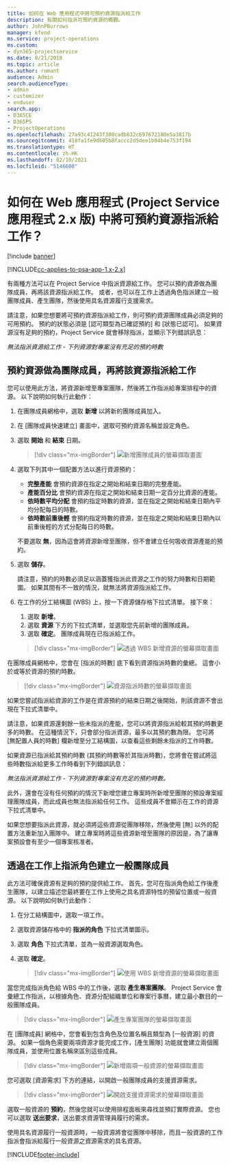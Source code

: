 ```yaml
---
title: 如何在 Web 應用程式中將可預約資源指派給工作
description: 有關如何指派可預約資源的概觀。
author: JohnPBurrows
manager: kfend
ms.service: project-operations
ms.custom:
- dyn365-projectservice
ms.date: 8/21/2018
ms.topic: article
ms.author: rumant
audience: Admin
search.audienceType:
- admin
- customizer
- enduser
search.app:
- D365CE
- D365PS
- ProjectOperations
ms.openlocfilehash: 27a93c41243f300cadb632c697672180e5a3817b
ms.sourcegitcommit: 418fa1fe9d605b8faccc2d5dee1b04b4e753f194
ms.translationtype: HT
ms.contentlocale: zh-HK
ms.lasthandoff: 02/10/2021
ms.locfileid: "5146600"
---
```

# <a name="how-do-i-assign-a-bookable-resource-to-a-task-in-the-web-app-project-service-app-v2x"></a>如何在 Web 應用程式 (Project Service 應用程式 2.x 版) 中將可預約資源指派給工作？

[!include [banner](../includes/psa-now-project-operations.md)]

[!INCLUDE[cc-applies-to-psa-app-1.x-2.x](../includes/cc-applies-to-psa-app-1x-2x.md)]

有兩種方法可以在 Project Service 中指派資源給工作。 您可以預約資源做為團隊成員，再將該資源指派給工作。 或者，也可以在工作上透過角色指派建立一般團隊成員、產生團隊，然後使用具名資源履行支援需求。

請注意，如果您想要將可預約資源指派給工作，則可預約資源團隊成員必須足夠的可用預約。 預約的狀態必須是 [認可類型為已確認預約] 和 [狀態已認可]。 如果資源沒有足夠的預約，Project Service 就會移除指派，並顯示下列錯誤訊息：

*無法指派資源給工作 - 下列資源對專案沒有充足的預約時數*

## <a name="book-a-resource-as-a-team-member-and-then-assign-the-resource-to-a-task"></a>預約資源做為團隊成員，再將該資源指派給工作

您可以使用此方法，將資源新增至專案團隊，然後將工作指派給專案排程中的資源。 以下說明如何執行此動作：
1.  在團隊成員網格中，選取 **新增** 以將新的團隊成員加入。
2.  在 [團隊成員快速建立] 畫面中，選取可預約資源名稱並設定角色。
3.  選取 **開始** 和 **結束** 日期。

    > [!div class="mx-imgBorder"] 
    > ![新增團隊成員的螢幕擷取畫面](media/FAQ-Resources-to-Tasks2-1.png "新增團隊成員的螢幕擷取畫面")
 
4.  選取下列其中一個配置方法以進行資源預約：
    - **完整產能** 會預約資源在指定之開始和結束日期的完整產能。
    - **產能百分比** 會預約資源在指定之開始和結束日期一定百分比資源的產能。
    - **依時數平均分配** 會預約指定時數的資源，並在指定之開始和結束日期內平均分配每日的時數。
    - **依時數前重後輕** 會預約指定時數的資源，並在指定之開始和結束日期內以前重後輕的方式分配每日的時數。

    不要選取 **無**，因為這會將資源新增至團隊，但不會建立任何吸收資源產能的預約。
5.  選取 **儲存**。

    請注意，預約的時數必須足以涵蓋獲指派此資源之工作的努力時數和日期範圍。 如果其間有不一致的情況，就無法將資源指派給工作。

6.  在工作的分工結構圖 (WBS) 上，按一下資源儲存格下拉式清單。 接下來： 

    1. 選取 **新增**。
    2. 選取 **資源** 下方的下拉式清單，並選取您先前新增的團隊成員。
    3. 選取 **確定**。 團隊成員現在已指派給工作。

    > [!div class="mx-imgBorder"] 
    > ![透過 WBS 新增資源的螢幕擷取畫面](media/FAQ-Resources-to-Tasks2-2.png "透過 WBS 新增資源的螢幕擷取畫面")
 
在團隊成員網格中，您會在 [指派的時數] 底下看到資源指派時數的彙總。 這會小於或等於資源的預約時數。 

> [!div class="mx-imgBorder"] 
> ![資源指派時數的螢幕擷取畫面](media/FAQ-Resources-to-Tasks2-3.png "資源指派時數的螢幕擷取畫面")
 
如果您嘗試指派給資源的工作是在資源預約的結束日期之後開始，則該資源不會出現在下拉式清單中。

請注意，如果資源還剩餘一些未指派的產能，您可以將資源指派給較其預約時數更多的時數。 在這種情況下，只會部分指派資源，最多以其預約數為限。 您可將 [無配置人員的時數] 欄新增至分工結構圖，以查看這些剩餘未指派的工作時數。

如果資源已指派給其預約時數 (其預約時數等於其指派時數)，您將會在嘗試將這些時數指派給更多工作時看到下列錯誤訊息：

*無法指派資源給工作 - 下列資源對專案沒有充足的預約時數。*

此外，還會在沒有任何預約的情況下新增您建立專案時所新增至團隊的預設專案經理團隊成員，而此成員也無法指派給任何工作。 這些成員不會顯示在工作的資源下拉式清單中。

如果您想要指派此資源，就必須將這些資源從團隊移除，然後使用 [無] 以外的配置方法重新加入團隊中。 建立專案時將這些資源新增至團隊的原因是，為了讓專案預設會有至少一個專案核准者。

## <a name="create-a-generic-team-member-through-role-assignment-on-tasks"></a>透過在工作上指派角色建立一般團隊成員

此方法可確保資源有足夠的預約提供給工作。 首先，您可在指派角色給工作後產生團隊，以建立描述您最終要在工作上使用之具名資源特性的預留位置或一般資源。 以下說明如何執行此動作：

1. 在分工結構圖中，選取一項工作。
2. 選取資源儲存格中的 **指派的角色** 下拉式清單圖示。
3. 選取 **角色** 下拉式清單，並為一般資源選取角色。
4. 選取 **確定**。

    > [!div class="mx-imgBorder"] 
    > ![使用 WBS 新增資源的螢幕擷取畫面](media/FAQ-Resources-to-Tasks2-4.png "使用 WBS 新增資源的螢幕擷取畫面")
 
當您完成指派角色給 WBS 中的工作後，選取 **產生專案團隊**。 Project Service 會彙總工作指派，以根據角色、資源分配組織單位和專案行事曆，建立最小數目的一般團隊成員。

> [!div class="mx-imgBorder"] 
> ![產生專案團隊的螢幕擷取畫面](media/FAQ-Resources-to-Tasks2-5.png "產生專案團隊的螢幕擷取畫面")
 
在 [團隊成員] 網格中，您會看到包含角色及位置名稱且類型為 [一般資源] 的資源。 如果一個角色需要兩項資源才能完成工作，[產生團隊] 功能就會建立兩個團隊成員，並使用位置名稱來區別這些成員。

> [!div class="mx-imgBorder"] 
> ![新增兩項一般資源的螢幕擷取畫面](media/FAQ-Resources-to-Tasks2-6.png "新增兩項一般資源的螢幕擷取畫面")
 
您可選取 [資源需求] 下方的連結，以開啟一般團隊成員的支援資源需求。

> [!div class="mx-imgBorder"] 
> ![開啟支援資源需求的螢幕擷取畫面](media/FAQ-Resources-to-Tasks2-7.png "開啟支援資源需求的螢幕擷取畫面")

選取一般資源的 **預約**，然後您就可以使用排程面板來尋找並預訂實際資源。 您也可以選取 **送出要求**，送出要求資源管理員履行的需求。

使用具名資源履行一般資源時，一般資源將會從團隊中移除，而且一般資源的工作指派會指派給履行一般資源之資源需求的具名資源。
 



[!INCLUDE[footer-include](../includes/footer-banner.md)]
